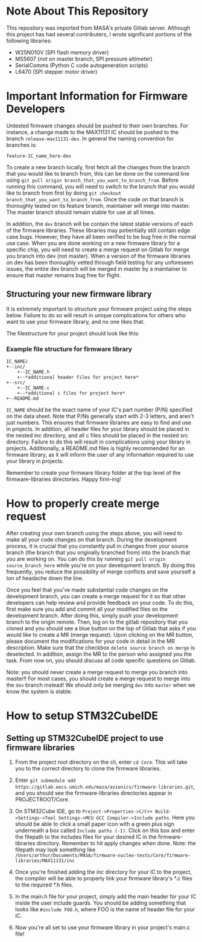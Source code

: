 # Note About This Repository
This repository was imported from MASA's private Gitlab server. Although this project has had several contributers, I wrote significant portions of the following libraries:
- W25N01GV (SPI flash memory driver)
- MS5607 (not on master branch, SPI pressure altimeter)
- SerialComms (Python C code autogeneration scripts)
- L6470 (SPI stepper motor driver)

# Important Information for Firmware Developers
Untested firmware changes should be pushed to their own branches. For instance, a change made to the MAX11131 IC should be pushed to the branch `release-max11131-dev`. In general the naming convention for branches is:

`feature-IC_name_here-dev`

To create a new branch locally, first fetch all the changes from the branch that you would like to branch from, this can be done on the command line using `git pull origin branch_that_you_want_to_branch_from`. Before running this command, you will need to switch to the branch that you would like to branch from first by doing `git checkout branch_that_you_want_to_branch_from`. Once the code on that branch is thoroughly tested on its feature branch, maintainer will merge into master.
The master branch should remain stable for use at all times.

In addition, the `dev` branch will be contain the latest stable versions of each of the firmware libraries. These libraries may potientially still contain edge case bugs. However, they have all been verified to be bug free in the normal use case. When you are done working on a new firmware library for a specific chip, you will need to create a merge request on Gitlab for merge you branch into dev (not master). When a version of the firmware libraries on dev has been thoroughly vetted through field testing for any unforeseen issues, the entire dev branch will be merged in master by a maintainer to ensure that master remains bug free for flight.

## Structuring your new firmware library

It is extremely important to structure your firmware project using the steps below. Failure to do so will result in unique complications for others who want to use your firmware library, and no one likes that. 

The filestructure for your project should look like this:

### Example file structure for firmware library

```
IC_NAME/     
+--inc/      
    +--IC_NAME.h       
    +--*additional header files for project here*      
+--src/     
    +--IC_NAME.c       
    +--*additional c files for project here*       
+--README.md       
```
`IC_NAME` should be the exact name of your IC's part number (P/N) specified on the data sheet. Note that P/Ns generally start with 2-3 letters, and aren't just numbers. This ensures that firmware libraries are easy to find and use in projects. In addition, all header files for your library should be placed in the nested inc directory, and all c files should be placed in the nested src directory. Failure to do this will result in complications using your library in projects. Additionally, a README.md files is highly recommended for an firmware library, as it will inform the user of any information required to use your library in projects.

Remember to create your firmware library folder at the top level of the firmware-libraries directories. Happy firm-ing!

# How to properly create merge request

After creating your own branch using the steps above, you will need to make all your code changes on that branch. During the development process, it is crucial that you constantly pull in changes from your source branch (the branch that you originally branched from) into the branch that you are working on. You can do this by running `git pull origin source_branch_here` while you're on your development branch. By doing this frequently, you reduce the possibility of merge conflicts and save yourself a ton of headache down the line. 

Once you feel that you've made substantial code changes on the development branch, you can create a merge request for it so that other developers can help review and provide feedback on your code. To do this, first make sure you add and commit all your modified files on the development branch. After doing this, simply push your development branch to the origin remote. Then, log on to the gitlab repository that you cloned and you should see a blue button on the top of Gitlab that asks if you would like to create a MR (merge request). Upon clicking on the MR button, please document the modifications for your code in detail in the MR description. Make sure that the checkbox `delete source branch on merge` is deselected. In addition, assign the MR to the person who assigned you the task. From now on, you should discuss all code specific questions on Gitlab.

Note: you should never create a merge request to merge you branch into master!! For most cases, you should create a merge request to merge into the `dev` branch instead! We should only be merging `dev` into `master` when we know the system is stable.

# How to setup STM32CubeIDE

## Setting up STM32CubeIDE project to use firmware libraries

1. From the project root directory on the cli, enter `cd Core`. This will take you to the correct directory to clone the firmware libraries.

2. Enter `git submodule add https://gitlab.eecs.umich.edu/masa/avionics/firmware-libraries.git`, and you should see the firmware-libraries directories appear in PROJECTROOT/Core.

3. On STM32Cube IDE, go to `Project->Properties->C/C++ Build->Settings->Tool Settings->MCU GCC Compiler->Include paths`. Here you should be able to click a small paper icon with a green plus sign underneath a box called `Include paths (-I)`. Click on this box and enter the filepath to the includes files for your desired IC in the firmware-libraries directory. Remember to hit apply changes when done. Note: the filepath may look something like `/Users/arthur/Documents/MASA/firmware-nucleo-tests/Core/firmware-libraries/MAX11131/inc`

4. Once you're finished adding the inc directory for your IC to the project, the compiler will be able to properly link your firmware library's *.c files to the required *.h files. 

5. In the main.h file for your project, simply add the main header for your IC inside the user include guards. You should be adding something that looks like `#include FOO.h`, where FOO is the name of header file for your IC.

6. Now you're all set to use your firmware library in your project's main.c file!
